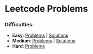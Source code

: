# Leetcode Problems
### Difficulties:
- **Easy**: [Problems](https://leetcode.com/problemset/all/?difficulty=Easy) | [Solutions](https://github.com/harshildarji/leetcode-problems/tree/master/Easy)
- **Medium**: [Problems](https://leetcode.com/problemset/all/?difficulty=Medium) | [Solutions](https://github.com/harshildarji/leetcode-problems/tree/master/Medium)
- **Hard**: [Problems](https://leetcode.com/problemset/all/?difficulty=Hard)
